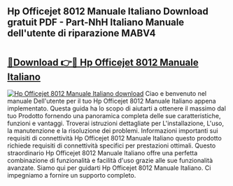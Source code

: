 ## Hp Officejet 8012 Manuale Italiano Download gratuit PDF - Part-NhH Italiano Manuale dell'utente di riparazione MABV4

# <h2><a href="http://dfgr59.blite.top/?on=Hp+Officejet+8012+Manuale+Italiano">🔗Download 👉🔴 Hp Officejet 8012 Manuale Italiano</a></h2>

[![Hp Officejet 8012 Manuale Italiano download](https://i.imgur.com/lujVjoI.png)](http://dfgr59.blite.top/?on=Hp+Officejet+8012+Manuale+Italiano)
Ciao e benvenuto nel manuale Dell'utente per il tuo Hp Officejet 8012 Manuale Italiano appena implementato. Questa guida ha lo scopo di aiutarti a ottenere il massimo dal tuo Prodotto fornendo una panoramica completa delle sue caratteristiche, funzioni e vantaggi. Troverai istruzioni dettagliate per L'installazione, L'uso, la manutenzione e la risoluzione dei problemi. Informazioni importanti sui requisiti di connettività Hp Officejet 8012 Manuale Italiano questo prodotto richiede requisiti di connettività specifici per prestazioni ottimali. Questo straordinario Hp Officejet 8012 Manuale Italiano offre una perfetta combinazione di funzionalità e facilità d'uso grazie alle sue funzionalità avanzate. Siamo qui per guidarti Hp Officejet 8012 Manuale Italiano. Ci impegniamo a fornire un supporto completo.
